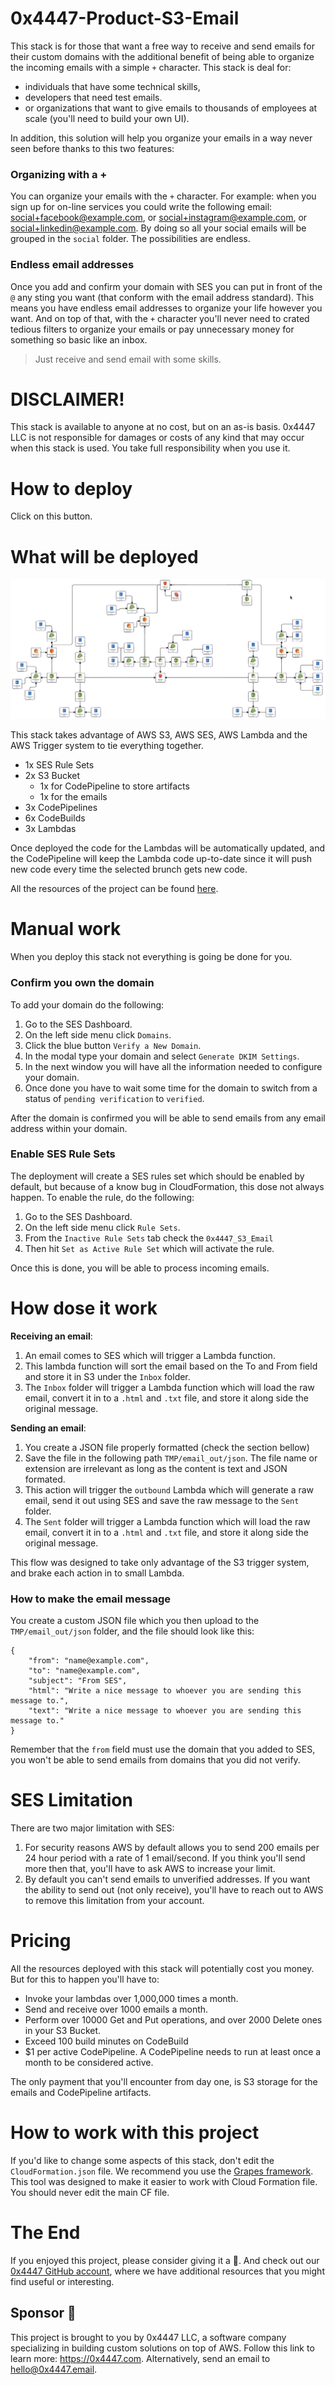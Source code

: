 # 0x4447-Product-S3-Email

This stack is for those that want a free way to receive and send emails for their custom domains with the additional benefit of being able to organize the incoming emails with a simple `+` character. This stack is deal for:

- individuals that have some technical skills,
- developers that need test emails.
- or organizations that want to give emails to thousands of employees at scale (you'll need to build your own UI).

In addition, this solution will help you organize your emails in a way never seen before thanks to this two features:

### Organizing with a +

You can organize your emails with the `+` character. For example: when you sign up for on-line services you could write the following email: social+facebook@example.com, or social+instagram@example.com, or social+linkedin@example.com. By doing so all your social emails will be grouped in the `social` folder. The possibilities are endless.

### Endless email addresses

Once you add and confirm your domain with SES you can put in front of the `@` any sting you want (that conform with the email address standard). This means you have endless email addresses to organize your life however you want. And on top of that, with the `+` character you'll never need to crated tedious filters to organize your emails or pay unnecessary money for something so basic like an inbox.

> Just receive and send email with some skills.

# DISCLAIMER!

This stack is available to anyone at no cost, but on an as-is basis. 0x4447 LLC is not responsible for damages or costs of any kind that may occur when this stack is used. You take full responsibility when you use it.

# How to deploy

Click on this button.

# What will be deployed

![S3-Email Diagram](https://raw.githubusercontent.com/0x4447/0x4447-product-s3-email/assets/diagram.png)

This stack takes advantage of AWS S3, AWS SES, AWS Lambda and the AWS Trigger system to tie everything together.

- 1x SES Rule Sets
- 2x S3 Bucket
  - 1x for CodePipeline to store artifacts
  - 1x for the emails
- 3x CodePipelines
- 6x CodeBuilds
- 3x Lambdas

Once deployed the code for the Lambdas will be automatically updated, and the CodePipeline will keep the Lambda code up-to-date since it will push new code every time the selected brunch gets new code.

All the resources of the project can be found [here](https://github.com/0x4447?utf8=%E2%9C%93&q=0x4447-product-s3-email).

# Manual work

When you deploy this stack not everything is going be done for you.

### Confirm you own the domain

To add your domain do the following:

1. Go to the SES Dashboard.
1. On the left side menu click `Domains`.
1. Click the blue button `Verify a New Domain`.
1. In the modal type your domain and select `Generate DKIM Settings`.
1. In the next window you will have all the information needed to configure your domain.
1. Once done you have to wait some time for the domain to switch from a status of `pending verification` to `verified`.

After the domain is confirmed you will be able to send emails from any email address within your domain.

### Enable SES Rule Sets

The deployment will create a SES rules set which should be enabled by default, but because of a know bug in CloudFormation, this dose not always happen. To enable the rule, do the following:

1. Go to the SES Dashboard.
1. On the left side menu click `Rule Sets`.
1. From the `Inactive Rule Sets` tab check the `0x4447_S3_Email`
1. Then hit `Set as Active Rule Set` which will activate the rule.

Once this is done, you will be able to process incoming emails.

# How dose it work

**Receiving an email**:

1. An email comes to SES which will trigger a Lambda function.
1. This lambda function will sort the email based on the To and From field and store it in S3 under the `Inbox` folder.
1. The `Inbox` folder will trigger a Lambda function which will load the raw email, convert it in to a `.html` and `.txt` file, and store it along side the original message.

**Sending an email**:

1. You create a JSON file properly formatted (check the section bellow)
1. Save the file in the following path `TMP/email_out/json`. The file name or extension are irrelevant as long as the content is text and JSON formated.
1. This action will trigger the `outbound` Lambda which will generate a raw email, send it out using SES and save the raw message to the `Sent` folder.
1. The `Sent` folder will trigger a Lambda function which will load the raw email, convert it in to a `.html` and `.txt` file, and store it along side the original message.

This flow was designed to take only advantage of the S3 trigger system, and brake each action in to small Lambda.

### How to make the email message

You create a custom JSON file which you then upload to the `TMP/email_out/json` folder, and the file should look like this:

```
{
	"from": "name@example.com",
	"to": "name@example.com",
	"subject": "From SES",
	"html": "Write a nice message to whoever you are sending this message to.",
	"text": "Write a nice message to whoever you are sending this message to."
}
```

Remember that the `from` field must use the domain that you added to SES, you won't be able to send emails from domains that you did not verify.

# SES Limitation

There are two major limitation with SES:

1. For security reasons AWS by default allows you to send 200 emails per 24 hour period with a rate of 1 email/second. If you think you'll send more then that, you'll have to ask AWS to increase your limit.
1. By default you can't send emails to unverified addresses. If you want the ability to send out (not only receive), you'll have to reach out to AWS to remove this limitation from your account.

# Pricing

All the resources deployed with this stack will potentially cost you money. But for this to happen you'll have to:

- Invoke your lambdas over 1,000,000 times a month.
- Send and receive over 1000 emails a month.
- Perform over 10000 Get and Put operations, and over 2000 Delete ones in your S3 Bucket.
- Exceed 100 build minutes on CodeBuild
- $1 per active CodePipeline. A CodePipeline needs to run at least once a month to be considered active.

The only payment that you'll encounter from day one, is S3 storage for the emails and CodePipeline artifacts.

# How to work with this project

If you'd like to change some aspects of this stack, don't edit the `CloudFormation.json` file. We recommend you use the [Grapes framework](https://github.com/0x4447/0x4447-cli-node-grapes). This tool was designed to make it easier to work with Cloud Formation file. You should never edit the main CF file.

# The End

If you enjoyed this project, please consider giving it a 🌟. And check out our [0x4447 GitHub account](https://github.com/0x4447), where we have additional resources that you might find useful or interesting.

## Sponsor 🎊

This project is brought to you by 0x4447 LLC, a software company specializing in building custom solutions on top of AWS. Follow this link to learn more: https://0x4447.com. Alternatively, send an email to [hello@0x4447.email](mailto:hello@0x4447.email?Subject=Hello%20From%20Repo&Body=Hi%2C%0A%0AMy%20name%20is%20NAME%2C%20and%20I%27d%20like%20to%20get%20in%20touch%20with%20someone%20at%200x4447.%0A%0AI%27d%20like%20to%20discuss%20the%20following%20topics%3A%0A%0A-%20LIST_OF_TOPICS_TO_DISCUSS%0A%0ASome%20useful%20information%3A%0A%0A-%20My%20full%20name%20is%3A%20FIRST_NAME%20LAST_NAME%0A-%20My%20time%20zone%20is%3A%20TIME_ZONE%0A-%20My%20working%20hours%20are%20from%3A%20TIME%20till%20TIME%0A-%20My%20company%20name%20is%3A%20COMPANY%20NAME%0A-%20My%20company%20website%20is%3A%20https%3A%2F%2F%0A%0ABest%20regards.).